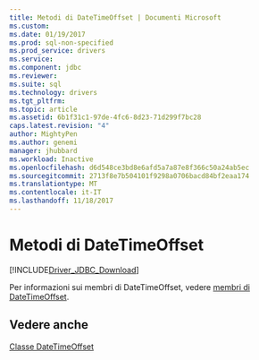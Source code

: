 ```yaml
---
title: Metodi di DateTimeOffset | Documenti Microsoft
ms.custom: 
ms.date: 01/19/2017
ms.prod: sql-non-specified
ms.prod_service: drivers
ms.service: 
ms.component: jdbc
ms.reviewer: 
ms.suite: sql
ms.technology: drivers
ms.tgt_pltfrm: 
ms.topic: article
ms.assetid: 6b1f31c1-97de-4fc6-8d23-71d299f7bc28
caps.latest.revision: "4"
author: MightyPen
ms.author: genemi
manager: jhubbard
ms.workload: Inactive
ms.openlocfilehash: d6d548ce3bd8e6afd5a7a87e8f366c50a24ab5ec
ms.sourcegitcommit: 2713f8e7b504101f9298a0706bacd84bf2eaa174
ms.translationtype: MT
ms.contentlocale: it-IT
ms.lasthandoff: 11/18/2017
---
```

# <a name="datetimeoffset-methods"></a>Metodi di DateTimeOffset
[!INCLUDE[Driver_JDBC_Download](../../../includes/driver_jdbc_download.md)]

  Per informazioni sui membri di DateTimeOffset, vedere [membri di DateTimeOffset](../../../connect/jdbc/reference/datetimeoffset-members.md).  
  
## <a name="see-also"></a>Vedere anche  
 [Classe DateTimeOffset](../../../connect/jdbc/reference/datetimeoffset-class.md)  
  
  
